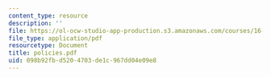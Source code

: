 ```yaml
---
content_type: resource
description: ''
file: https://ol-ocw-studio-app-production.s3.amazonaws.com/courses/16-20-structural-mechanics-fall-2002/098b92fbd5204703de1c967dd04e09e8_policies.pdf
file_type: application/pdf
resourcetype: Document
title: policies.pdf
uid: 098b92fb-d520-4703-de1c-967dd04e09e8
---
```

